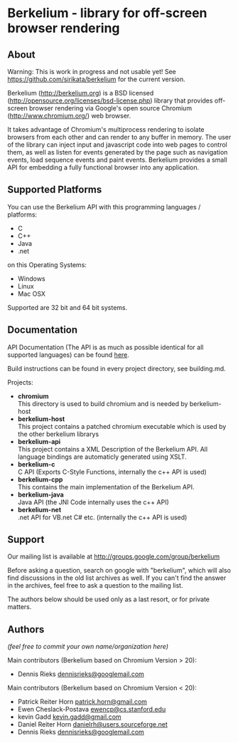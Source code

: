 Berkelium - library for off-screen browser rendering
====================================================

About
-----
Warning: This is work in progress and not usable yet! See https://github.com/sirikata/berkelium for the current version.

Berkelium (http://berkelium.org) is a BSD licensed (http://opensource.org/licenses/bsd-license.php) library that provides off-screen browser rendering via Google's open source Chromium (http://www.chromium.org/) web browser.

It takes advantage of Chromium's multiprocess rendering to isolate browsers from each other and can render to any buffer in memory. The user of the library can inject input and javascript code into web pages to control them, as well as listen for events generated by the page such as navigation events, load sequence events and paint events. Berkelium provides a small API for embedding a fully functional browser into any application.

Supported Platforms
-------------------
You can use the Berkelium API with this programming languages / platforms:
* C
* C++
* Java
* .net

on this Operating Systems:
* Windows
* Linux
* Mac OSX

Supported are 32 bit and 64 bit systems.

Documentation
-------------
API Documentation (The API is as much as possible identical for all supported languages) can be found [here](berkelium-api).

Build instructions can be found in every project directory, see building.md.

Projects:
* **chromium**  
This directory is used to build chromium and is needed by berkelium-host
* **berkelium-host**  
This project contains a patched chromium executable which is used by the other berkelium librarys
* **berkelium-api**  
This project contains a XML Description of the Berkelium API. All language bindings are automaticly generated using XSLT.
* **berkelium-c**  
C API (Exports C-Style Functions, internally the c++ API is used)
* **berkelium-cpp**  
This contains the main implementation of the Berkelium API.
* **berkelium-java**  
Java API (the JNI Code internally uses the c++ API)
* **berkelium-net**  
.net API for VB.net C# etc. (internally the c++ API is used)

Support
-------
Our mailing list is available at http://groups.google.com/group/berkelium

Before asking a question, search on google with "berkelium", which will also
find discussions in the old list archives as well.
If you can't find the answer in the archives, feel free to ask a question to
the mailing list.

The authors below should be used only as a last resort, or for private matters.

Authors
-------
*(feel free to commit your own name/organization here)*

Main contributors (Berkelium based on Chromium Version > 20):
* Dennis Rieks <dennisrieks@googlemail.com>

Main contributors (Berkelium based on Chromium Version < 20):
* Patrick Reiter Horn <patrick.horn@gmail.com>
* Ewen Cheslack-Postava <ewencp@cs.stanford.edu>
* kevin Gadd <kevin.gadd@gmail.com>
* Daniel Reiter Horn <danielrh@users.sourceforge.net>
* Dennis Rieks <dennisrieks@googlemail.com>
